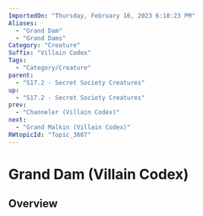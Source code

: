 ```yaml
---
ImportedOn: "Thursday, February 16, 2023 6:10:23 PM"
Aliases:
  - "Grand Dam"
  - "Grand Dams"
Category: "Creature"
Suffix: "Villain Codex"
Tags:
  - "Category/Creature"
parent:
  - "S17.2 - Secret Society Creatures"
up:
  - "S17.2 - Secret Society Creatures"
prev:
  - "Channeler (Villain Codex)"
next:
  - "Grand Malkin (Villain Codex)"
RWtopicId: "Topic_3807"
---
```

# Grand Dam (Villain Codex)
## Overview

